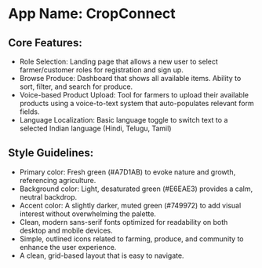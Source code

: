 # **App Name**: CropConnect

## Core Features:

- Role Selection: Landing page that allows a new user to select farmer/customer roles for registration and sign up.
- Browse Produce: Dashboard that shows all available items. Ability to sort, filter, and search for produce.
- Voice-based Product Upload: Tool for farmers to upload their available products using a voice-to-text system that auto-populates relevant form fields.
- Language Localization: Basic language toggle to switch text to a selected Indian language (Hindi, Telugu, Tamil)

## Style Guidelines:

- Primary color: Fresh green (#A7D1AB) to evoke nature and growth, referencing agriculture.
- Background color: Light, desaturated green (#E6EAE3) provides a calm, neutral backdrop.
- Accent color: A slightly darker, muted green (#749972) to add visual interest without overwhelming the palette.
- Clean, modern sans-serif fonts optimized for readability on both desktop and mobile devices.
- Simple, outlined icons related to farming, produce, and community to enhance the user experience.
- A clean, grid-based layout that is easy to navigate.
